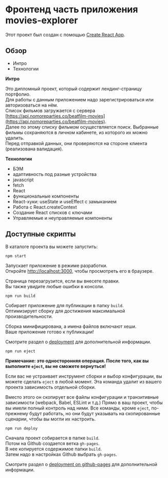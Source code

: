 # Фронтенд часть приложения movies-explorer

Этот проект был создан с помощью [Create React App](https://github.com/facebook/create-react-app).

## Обзор
* Интро
* Технологии

**Интро**

Это дипломный проект, который содержит лендинг-страницу портфолио.  
Для работы с данным приложением надо зарегистрироваться или авторизоваться на нём.  
Список фильмов загружается с сервера [https://api.nomoreparties.co/beatfilm-movies](https://api.nomoreparties.co/beatfilm-movies).  
Далее по этому списку фильмом осуществляется поиск. Выбранные фильмы сохраняются в личном кабинете, из которого их можно удалить.  
Перед отправкой данных, они проверяются на стороне клиента (реализована валидация).  

**Технологии**

* БЭМ
* адаптивность под разные устройства
* javascript
* fetch
* React
* функциональные компоненты
* React-хуки: useState и useEffect с замыканием
* Работа с React.createContext
* Создание React списков с ключами
* Управляемые и неуправляемые компоненты

## Доступные скрипты

В каталоге проекта вы можете запустить:

```npm start```

Запускает приложение в режиме разработки.\
Откройте [http://localhost:3000](http://localhost:3000), чтобы просмотреть его в браузере.

Страница перезагрузится, если вы внесете правки.\
Вы также увидите любые ошибки в консоли.

```npm run build```

Собирает приложение для публикации в папку `build`.\
Оптимизирует сборку для достижения максимальной производительности.

Сборка минифицирована, а имена файлов включают хеши.\
Ваше приложение готово к публикации!

Смотрите раздел о [deployment](https://facebook.github.io/create-react-app/docs/deployment) для дополнительной информации.

```npm run eject```

**Примечание: это односторонняя операция. После того, как вы выполните `eject`, вы не сможете вернуться!**

Если вас не устраивает инструмент сборки и выбор конфигурации, вы можете сделать `eject` в любой момент. Эта команда удалит из вашего проекта зависимость отдельной сборки.

Вместо этого он скопирует все файлы конфигурации и транзитивные зависимости (webpack, Babel, ESLint и т.д.) Прямо в ваш проект, чтобы вы имели полный контроль над ними. Все команды, кроме `eject`, по-прежнему будут работать, но они будут указывать на скопированные сценарии, чтобы вы могли их настроить.

```npm run deploy```

Сначала проект собирается в папке `build`.\
Потом на Github создается ветка `gh-pages`. \
В нее копируется содержимое папки `build`. \
Затем надо в настройках Github выбрать `gh-pages`.

Смотрите раздел о [deployment on github-pages](https://create-react-app.dev/docs/deployment/#github-pages) для дополнительной информации.

<!-- макет: https://disk.yandex.ru/d/xKH2ZT6GDMnpCA
frontend: movies-explorer.sun.nomoredomains.monster
backend: api.movies-explorer.sun.nomoredomains.monster   -->
